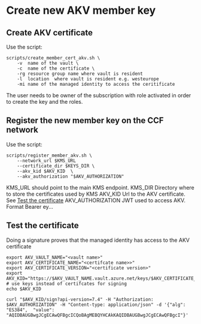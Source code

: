 # Create new AKV member key
## Create AKV certificate
Use the script:
```
scripts/create_member_cert_akv.sh \
    -v  name of the vault \
    -c  name of the certificate \
    -rg resource group name where vault is resident
    -l  location  where vault is resident e.g. westeurope
    -mi name of the managed identity to access the ceritificate
```
The user needs to be owner of the subscription with role activated in order to create the key and the roles.
## Register the new member key on the CCF network
Use the script:
```
scripts/register_member_akv.sh \
    --network_url $KMS_URL
    --certificate_dir $KEYS_DIR \
    --akv_kid $AKV_KID  \
    --akv_authorization "$AKV_AUTHORIZATION"
```
KMS_URL should point to the main KMS endpoint.
KMS_DIR Directory where to store the certificates used by KMS
AKV_KID Url to the AKV certificate. See [Test the certificate](#test-the-certificate)
AKV_AUTHORIZATION JWT used to access AKV. Format Bearer ey...
## Test the certificate
Doing a signature proves that the managed identity has access to the AKV certificate
```
export AKV_VAULT_NAME="<vault name>"
export AKV_CERTIFICATE_NAME="<certifcate name>>"
export AKV_CERTIFICATE_VERSION="<certificate version>"
export AKV_KID="https://$AKV_VAULT_NAME.vault.azure.net/keys/$AKV_CERTIFICATE_NAME/$AKV_CERTIFICATE_VERSION"  # use keys instead of certifcates for signing
echo $AKV_KID

curl "$AKV_KID/sign?api-version=7.4" -H "Authorization: $AKV_AUTHORIZATION" -H "Content-type: application/json" -d '{"alg": "ES384",  "value": "AQIDBAUGBwgJCgECAwQFBgcICQoBAgMEBQYHCAkKAQIDBAUGBwgJCgECAwQFBgcI"}'
```